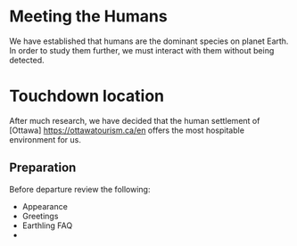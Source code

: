 # Meeting the Humans 
We have established that humans are the dominant species on planet Earth. 
In order to study them further, we must interact with them without being detected.

# Touchdown location 

After much research, we have decided that the human settlement of [Ottawa] https://ottawatourism.ca/en offers the most hospitable environment for us.

## Preparation
Before departure review the following:

- Appearance
- Greetings
- Earthling FAQ
-
